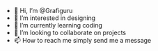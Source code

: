 - 👋 Hi, I’m @Grafiguru
- 👀 I’m interested in designing 
- 🌱 I’m currently learning coding 
- 💞️ I’m looking to collaborate on projects 
- 📫 How to reach me simply send me a message 

<!---
Grafiguru/Grafiguru is a ✨ special ✨ repository because its `README.md` (this file) appears on your GitHub profile.
You can click the Preview link to take a look at your changes.
--->
